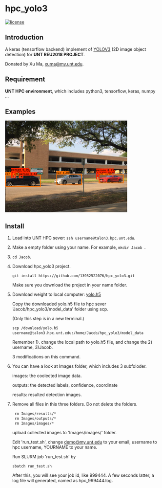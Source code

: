 # hpc_yolo3

[![license](https://img.shields.io/github/license/mashape/apistatus.svg)](LICENSE)

## Introduction

A keras (tensorflow backend) implement of [YOLOV3](https://arxiv.org/abs/1804.02767) (2D image object detection) for **UNT REU2018 PROJECT**.

Donated by Xu Ma, xuma@my.unt.edu.

## Requirement

**UNT HPC environment**, which includes python3, tensorflow, keras, numpy ...

## Examples

<img src="https://github.com/13952522076/hpc_yolo3/blob/master/Images/results/result_111.PNG" height="300">

## Install

1. Load into UNT HPC sever: 
  ```ssh username@talon3.hpc.unt.edu```.
  
2. Make a empty folder using your name. For example, 
  ```mkdir Jacob ```.
3. ```cd Jacob```.

4. Download hpc_yolo3 project.
   ```
   git install https://github.com/13952522076/hpc_yolo3.git
   ```
   Make sure you download the project in your name folder.
   
5. Download weight to local computer: [yolo.h5](https://drive.google.com/open?id=15CpTnn_uAoJf4h4sxrFGfs1E9Ak7cXqs)
   
   Copy the downloaded yolo.h5 file to hpc sever 'Jacob/hpc_yolo3/model_data' folder using scp.
   
   (Only this step is in a new terminal.)
   ```
   scp /download/yolo.h5 username@talon3.hpc.unt.edu:/home/Jacob/hpc_yolo3/model_data
   ```
   Remember 1). change the local path to yolo.h5 file, and change the 2) username, 3)Jacob.
   
   3 modifications on this command.

6. You can have a look at Images folder, which includes 3 subfoloder. 
   
      images: the coolected image data.
   
      outputs: the detected labels, confidence, coordinate
   
      results: resulted detection images.

7. Remove all files in this three folders. Do not delete the folders.
   ```
    rm Images/results/*
    rm Images/outputs/*
    rm Images/images/*
   ```
   
   upload collected images to 'Images/images/' folder.
  
   
   Edit 'run_test.sh', change demo@my.unt.edu to your email,  username to hpc username, YOURNAME to your name.
   
   
   
   Run SLURM job 'run_test.sh' by
   ```
   sbatch run_test.sh
   ```
   After this, you will see your job id, like 999444. A few seconds latter, a log file will generated, named as hpc_999444.log.
   


